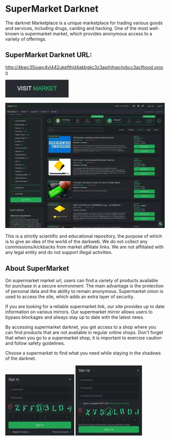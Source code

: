 # SuperMarket Darknet
The darknet Marketplace is a unique marketplace for trading various goods and services, including drugs, carding and hacking. One of the most well-known is supermarket market, which provides anonymous access to a variety of offerings. 

## SuperMarket Darknet URL:

http://4kwc35iuwc4vl442ukefthjd4akbgkc3z3apjhihwcjivbcc3acfhoyd.onion

[<img src="/assets/batgari.webp" width="200">](http://4kwc35iuwc4vl442ukefthjd4akbgkc3z3apjhihwcjivbcc3acfhoyd.onion)

<a href="http://4kwc35iuwc4vl442ukefthjd4akbgkc3z3apjhihwcjivbcc3acfhoyd.onion"><img src="/assets/pisoli.webp" alt="image" style="max-width: 100%;"><a>

This is a strictly scientific and educational repository, the purpose of which is to give an idea of the world of the darkweb. We do not collect any commissions/kickbacks from market affiliate links. We are not affiliated with any legal entity and do not support illegal activities.

## About SuperMarket

On supermarket market url, users can find a variety of products available for purchase in a secure environment. The main advantage is the protection of personal data and the ability to remain anonymous. Supermarket onion is used to access the site, which adds an extra layer of security.

If you are looking for a reliable supermarket link, our site provides up to date information on various mirrors. Our supermarket mirror allows users to bypass blockages and always stay up to date with the latest news. 

By accessing supermarket darknet, you get access to a shop where you can find products that are not available in regular online shops. Don't forget that when you go to a supermarket shop, it is important to exercise caution and follow safety guidelines.

Choose a supermarket to find what you need while staying in the shadows of the darknet.

<a href="http://4kwc35iuwc4vl442ukefthjd4akbgkc3z3apjhihwcjivbcc3acfhoyd.onion"><img src="/assets/handwegsfrat.webp" alt="image" style="max-width: 100%;"><a>  <a href="http://4kwc35iuwc4vl442ukefthjd4akbgkc3z3apjhihwcjivbcc3acfhoyd.onion"><img src="/assets/lipecma.webp" alt="image" style="max-width: 100%;"><a>